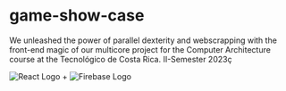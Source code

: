 # game-show-case
We unleashed the power of parallel dexterity and webscrapping with the front-end magic of our multicore project for the Computer Architecture course at the  Tecnológico de Costa Rica. II-Semester 2023ç


![React Logo](https://commons.wikimedia.org/wiki/File:React-icon.svg) + ![Firebase Logo](https://commons.wikimedia.org/wiki/File:Firebase_Logo.svg)
